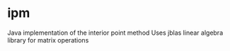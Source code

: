 # ipm
Java implementation of the interior point method
Uses jblas linear algebra library for matrix operations
